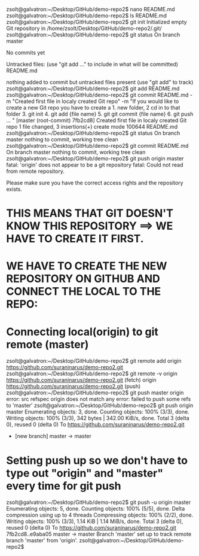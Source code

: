 zsolt@galvatron:~/Desktop/GitHub/demo-repo2$ nano README.md
zsolt@galvatron:~/Desktop/GitHub/demo-repo2$ ls
README.md
zsolt@galvatron:~/Desktop/GitHub/demo-repo2$ git init
Initialized empty Git repository in /home/zsolt/Desktop/GitHub/demo-repo2/.git/
zsolt@galvatron:~/Desktop/GitHub/demo-repo2$ git status
On branch master

No commits yet

Untracked files:
  (use "git add <file>..." to include in what will be committed)
        README.md

nothing added to commit but untracked files present (use "git add" to track)
zsolt@galvatron:~/Desktop/GitHub/demo-repo2$ git add README.md 
zsolt@galvatron:~/Desktop/GitHub/demo-repo2$ git commit README.md -m "Created first file in localy created Git repo" -m "If you would like to create a new Git repo you have to create a 1. new folder, 2 cd in to that folder 3. git init 4. git add {file name} 5. git git commit {file name} 6. git push ...  " 
[master (root-commit) 7fb2cd8] Created first file in localy created Git repo
 1 file changed, 3 insertions(+)
 create mode 100644 README.md
zsolt@galvatron:~/Desktop/GitHub/demo-repo2$ git status
On branch master
nothing to commit, working tree clean
zsolt@galvatron:~/Desktop/GitHub/demo-repo2$ git commit README.md 
On branch master
nothing to commit, working tree clean
zsolt@galvatron:~/Desktop/GitHub/demo-repo2$ git push origin master
fatal: 'origin' does not appear to be a git repository
fatal: Could not read from remote repository.

Please make sure you have the correct access rights
and the repository exists.

# THIS MEANS THAT GIT DOESN'T KNOW THIS REPOSITORY ==> WE HAVE TO CREATE IT FIRST.
#  WE HAVE TO CREATE THE NEW REPOSITORY ON GITHUB AND CONNECT THE LOCAL TO THE REPO: 
# Connecting local(origin) to git remote (master)
zsolt@galvatron:~/Desktop/GitHub/demo-repo2$ git remote add origin https://github.com/suraninarus/demo-repo2.git
zsolt@galvatron:~/Desktop/GitHub/demo-repo2$ git remote -v
origin  https://github.com/suraninarus/demo-repo2.git (fetch)
origin  https://github.com/suraninarus/demo-repo2.git (push)
zsolt@galvatron:~/Desktop/GitHub/demo-repo2$ git push master origin
error: src refspec origin does not match any
error: failed to push some refs to 'master'
zsolt@galvatron:~/Desktop/GitHub/demo-repo2$ git push origin master
Enumerating objects: 3, done.
Counting objects: 100% (3/3), done.
Writing objects: 100% (3/3), 342 bytes | 342.00 KiB/s, done.
Total 3 (delta 0), reused 0 (delta 0)
To https://github.com/suraninarus/demo-repo2.git
 * [new branch]      master -> master

 # Setting push up so we don't have to type out "origin" and "master" every time for git push 
 zsolt@galvatron:~/Desktop/GitHub/demo-repo2$ git push -u origin master
Enumerating objects: 5, done.
Counting objects: 100% (5/5), done.
Delta compression using up to 4 threads
Compressing objects: 100% (2/2), done.
Writing objects: 100% (3/3), 1.14 KiB | 1.14 MiB/s, done.
Total 3 (delta 0), reused 0 (delta 0)
To https://github.com/suraninarus/demo-repo2.git
   7fb2cd8..e9aba05  master -> master
Branch 'master' set up to track remote branch 'master' from 'origin'.
zsolt@galvatron:~/Desktop/GitHub/demo-repo2$ 